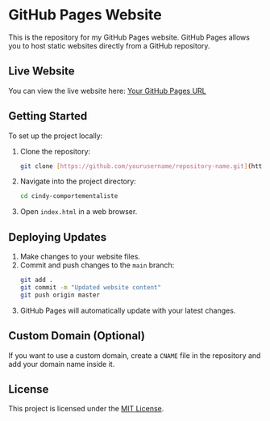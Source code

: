 # GitHub Pages Website

This is the repository for my GitHub Pages website. GitHub Pages allows you to host static websites directly from a GitHub repository.

## Live Website

You can view the live website here: [Your GitHub Pages URL]([https://cindy-comportementaliste.github.io/cindy-comportementaliste/html/](https://frapar-git.github.io/cindy-comportementaliste/html/index.html))

## Getting Started

To set up the project locally:

1. Clone the repository:
   ```sh
   git clone [https://github.com/yourusername/repository-name.git](https://github.com/Frapar-git/cindy-comportementaliste.git)
   ```
2. Navigate into the project directory:
   ```sh
   cd cindy-comportementaliste
   ```
3. Open `index.html` in a web browser.

## Deploying Updates

1. Make changes to your website files.
2. Commit and push changes to the `main` branch:
   ```sh
   git add .
   git commit -m "Updated website content"
   git push origin master
   ```
3. GitHub Pages will automatically update with your latest changes.

## Custom Domain (Optional)

If you want to use a custom domain, create a `CNAME` file in the repository and add your domain name inside it.

## License

This project is licensed under the [MIT License](LICENSE).

